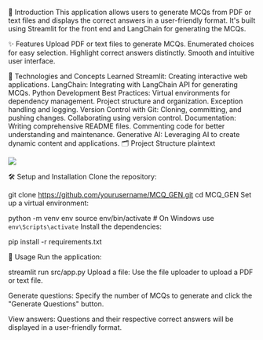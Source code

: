 🌟 Introduction
This application allows users to generate MCQs from PDF or text files and displays the correct answers in a user-friendly format. It's built using Streamlit for the front end and LangChain for generating the MCQs.

✨ Features
Upload PDF or text files to generate MCQs.
Enumerated choices for easy selection.
Highlight correct answers distinctly.
Smooth and intuitive user interface.

🧠 Technologies and Concepts Learned
Streamlit: Creating interactive web applications.
LangChain: Integrating with LangChain API for generating MCQs.
Python Development Best Practices:
Virtual environments for dependency management.
Project structure and organization.
Exception handling and logging.
Version Control with Git:
Cloning, committing, and pushing changes.
Collaborating using version control.
Documentation:
Writing comprehensive README files.
Commenting code for better understanding and maintenance.
Generative AI: Leveraging AI to create dynamic content and applications.
🗂 Project Structure
plaintext

![]("https://github.com/cleavestone/MCQ_GEN/blob/main/folder_structure.png")

🛠️ Setup and Installation
Clone the repository:


git clone https://github.com/yourusername/MCQ_GEN.git
cd MCQ_GEN
Set up a virtual environment:



python -m venv env
source env/bin/activate  # On Windows use `env\Scripts\activate`
Install the dependencies:


pip install -r requirements.txt

🚀 Usage
Run the application:


streamlit run src/app.py
Upload a file: Use the file uploader to upload a PDF or text file.

Generate questions: Specify the number of MCQs to generate and click the "Generate Questions" button.

View answers: Questions and their respective correct answers will be displayed in a user-friendly format.
